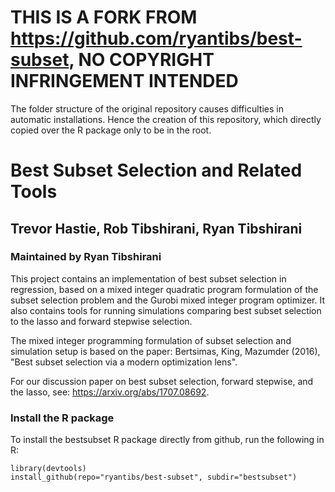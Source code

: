# THIS IS A FORK FROM https://github.com/ryantibs/best-subset, NO COPYRIGHT INFRINGEMENT INTENDED
The folder structure of the original repository causes difficulties in automatic installations. Hence the creation of this repository, which directly copied over the R package only to be in the root. 

# Best Subset Selection and Related Tools
## Trevor Hastie, Rob Tibshirani, Ryan Tibshirani
### Maintained by Ryan Tibshirani

This project contains an implementation of best subset selection in
regression, based on a mixed integer quadratic program formulation of
the subset selection problem and the Gurobi mixed integer program 
optimizer. It also contains tools for running simulations comparing
best subset selection to the lasso and forward stepwise selection.

The mixed integer programming formulation of subset selection and
simulation setup is based on the paper: Bertsimas, King, Mazumder
(2016), "Best subset selection via a modern optimization lens".

For our discussion paper on best subset selection, forward stepwise,
and the lasso, see: https://arxiv.org/abs/1707.08692.

### Install the R package

To install the bestsubset R package directly from github, run the
following in R: 

```{r}
library(devtools)
install_github(repo="ryantibs/best-subset", subdir="bestsubset")
```
